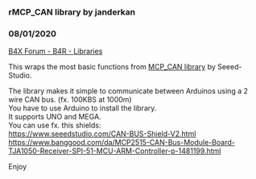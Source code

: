 ### rMCP_CAN library by janderkan
### 08/01/2020
[B4X Forum - B4R - Libraries](https://www.b4x.com/android/forum/threads/120772/)

This wraps the most basic functions from [MCP\_CAN library](https://github.com/Seeed-Studio/CAN_BUS_Shield) by Seeed-Studio.  
  
The library makes it simple to communicate between Arduinos using a 2 wire CAN bus. (fx. 100KBS at 1000m)  
You have to use Arduino to install the library.  
It supports UNO and MEGA.  
You can use fx. this shields:  
<https://www.seeedstudio.com/CAN-BUS-Shield-V2.html>  
<https://www.banggood.com/da/MCP2515-CAN-Bus-Module-Board-TJA1050-Receiver-SPI-51-MCU-ARM-Controller-p-1481199.html>  
  
Enjoy